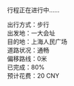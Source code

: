 <el-tag type="success">行程正在进行中……</el-tag>
<el-card class="box-card" shadow="hover">
  <div>出行方式：步行</div>
  <div>出发地：一大会址</div>
  <div>目的地：上海人民广场</div>
  <div>道路状况：通畅</div>
  <div>偏移路线：0米</div>
  <div>已完成：80%</div>
  <div>预计花费：20 CNY</div>
</el-card>
<div align=center>
<img :src="$withBase('/出行轨迹.jpg')" />

</div>

<style>
  .el-tag {
    font-size: 16px;
  }
  img {
    margin-top: 20px;    
  }
  .text {
    font-size: 10px;
  }

  .item {
    padding: 18px 0;
  }

  .box-card {
    width: 100%;
    margin-top: 20px;
    text-align: left;
  }
</style>